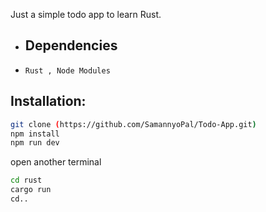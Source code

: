 Just a simple todo app to learn Rust.

- ## Dependencies
- ``` Rust , Node Modules ```

## Installation:
```bash
git clone (https://github.com/SamannyoPal/Todo-App.git)
npm install
npm run dev
```
open another terminal
```bash
cd rust
cargo run
cd..
```
